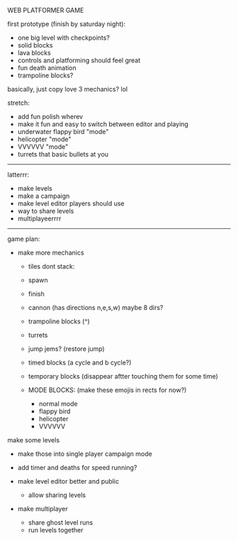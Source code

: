 WEB PLATFORMER GAME

first prototype (finish by saturday night):
- one big level with checkpoints?
- solid blocks
- lava blocks
- controls and platforming should feel great
- fun death animation
- trampoline blocks?

basically, just copy love 3 mechanics? lol

stretch:
- add fun polish wherev
- make it fun and easy to switch between editor and playing
- underwater flappy bird "mode"
- helicopter "mode"
- VVVVVV "mode"
- turrets that basic bullets at you

---

latterrr:

- make levels
- make a campaign
- make level editor players should use
- way to share levels
- multiplayeerrrr

---

game plan:

- make more mechanics
  - tiles dont stack:
  - spawn
  - finish
  - cannon (has directions n,e,s,w) maybe 8 dirs?
  - trampoline blocks (^)
  - turrets
  - jump jems? (restore jump)
  - timed blocks (a cycle and b cycle?)
  - temporary blocks (disappear aftter touching them for some time)

  - MODE BLOCKS:
    (make these emojis in rects for now?)
    - normal mode
    - flappy bird
    - helicopter
    - VVVVVV

 make some levels
  - make those into single player campaign mode
  - add timer and deaths for speed running?

- make level editor better and public
  - allow sharing levels
- make multiplayer
  - share ghost level runs
  - run levels together
